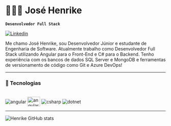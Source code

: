 # 👨🏻‍💻 José Henrike

**`Desenvolvedor Full Stack`**

[![Linkedin](https://img.shields.io/badge/LinkedIn-0077B5?style=for-the-badge&logo=linkedin&logoColor=white)](https://www.linkedin.com/in/josehenrike/)

Me chamo José Henrike, sou Desenvolvedor Júnior e estudante de Engenharia de Software. Atualmente trabalho como Desenvolvedor Full Stack utilizando Angular para o Front-End e C# para o Backend. Tenho experiência com os bancos de dados SQL Server e MongoDB e ferramentas de versionamento de código como Git e Azure DevOps!

---

### 🤖 Tecnologias 
<div styLe="display: inline_block"><br/>
<img align="center" alt="angular" src="https://img.shields.io/badge/Angular-DD0031?style=for-the-badge&logo=angular&logoColor=white"/>
<img align="center" alt="angular" height="30" width="40" src="https://cdn.jsdelivr.net/gh/devicons/devicon@latest/icons/typescript/typescript-original.svg" />
<img align="center" alt="csharp" src="https://img.shields.io/badge/C%23-239120?style=for-the-badge&logo=c-sharp&logoColor=white"/>
<img align="center" alt="dotnet" src="https://img.shields.io/badge/.NET-5C2D91?style=for-the-badge&logo=.net&logoColor=white"/>
</div>

---

![Henrike GitHub stats](https://github-readme-stats.vercel.app/api?username=josehenrike&show_icons=true&theme=dracula)
